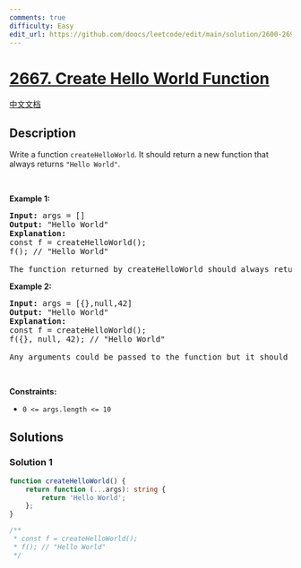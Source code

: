 ```yaml
---
comments: true
difficulty: Easy
edit_url: https://github.com/doocs/leetcode/edit/main/solution/2600-2699/2667.Create%20Hello%20World%20Function/README_EN.md
---
```


# [2667. Create Hello World Function](https://leetcode.com/problems/create-hello-world-function)

[中文文档](/solution/2600-2699/2667.Create%20Hello%20World%20Function/README.md)

## Description

Write a function&nbsp;<code>createHelloWorld</code>.&nbsp;It should return a new function that always returns&nbsp;<code>&quot;Hello World&quot;</code>.

<p>&nbsp;</p>
<p><strong class="example">Example 1:</strong></p>

<pre>
<strong>Input:</strong> args = []
<strong>Output:</strong> &quot;Hello World&quot;
<strong>Explanation:</strong>
const f = createHelloWorld();
f(); // &quot;Hello World&quot;

The function returned by createHelloWorld should always return &quot;Hello World&quot;.
</pre>

<p><strong class="example">Example 2:</strong></p>

<pre>
<strong>Input:</strong> args = [{},null,42]
<strong>Output:</strong> &quot;Hello World&quot;
<strong>Explanation:</strong>
const f = createHelloWorld();
f({}, null, 42); // &quot;Hello World&quot;

Any arguments could be passed to the function but it should still always return &quot;Hello World&quot;.
</pre>

<p>&nbsp;</p>
<p><strong>Constraints:</strong></p>

<ul>
	<li><code>0 &lt;= args.length &lt;= 10</code></li>
</ul>

## Solutions

### Solution 1

<!-- tabs:start -->

```ts
function createHelloWorld() {
    return function (...args): string {
        return 'Hello World';
    };
}

/**
 * const f = createHelloWorld();
 * f(); // "Hello World"
 */
```

<!-- tabs:end -->

<!-- end -->
